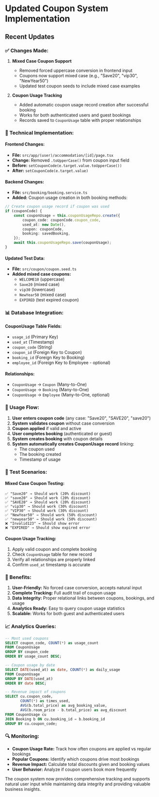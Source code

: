 # Updated Coupon System Implementation

## Recent Updates

### ✅ Changes Made:

1. **Mixed Case Coupon Support**

    - Removed forced uppercase conversion in frontend input
    - Coupons now support mixed case (e.g., "Save20", "vip30", "NewYear50")
    - Updated test coupon seeds to include mixed case examples

2. **Coupon Usage Tracking**
    - Added automatic coupon usage record creation after successful booking
    - Works for both authenticated users and guest bookings
    - Records saved to `CouponUsage` table with proper relationships

### 🔧 Technical Implementation:

#### Frontend Changes:

-   **File:** `src/app/(user)/accommodation/[id]/page.tsx`
-   **Change:** Removed `.toUpperCase()` from coupon input field
-   **Before:** `setCouponCode(e.target.value.toUpperCase())`
-   **After:** `setCouponCode(e.target.value)`

#### Backend Changes:

-   **File:** `src/booking/booking.service.ts`
-   **Added:** Coupon usage creation in both booking methods:

```typescript
// Create coupon usage record if coupon was used
if (couponCode) {
    const couponUsage = this.couponUsageRepo.create({
        coupon_code: couponCode.coupon_code,
        used_at: new Date(),
        coupon: couponCode,
        booking: savedBooking,
    });
    await this.couponUsageRepo.save(couponUsage);
}
```

#### Updated Test Data:

-   **File:** `src/coupon/coupon.seed.ts`
-   **Added mixed case coupons:**
    -   `WELCOME10` (uppercase)
    -   `Save20` (mixed case)
    -   `vip30` (lowercase)
    -   `NewYear50` (mixed case)
    -   `EXPIRED` (test expired coupon)

### 📊 Database Integration:

#### CouponUsage Table Fields:

-   `usage_id` (Primary Key)
-   `used_at` (Timestamp)
-   `coupon_code` (String)
-   `coupon_id` (Foreign Key to Coupon)
-   `booking_id` (Foreign Key to Booking)
-   `employee_id` (Foreign Key to Employee - optional)

#### Relationships:

-   `CouponUsage` → `Coupon` (Many-to-One)
-   `CouponUsage` → `Booking` (Many-to-One)
-   `CouponUsage` → `Employee` (Many-to-One, optional)

### 🎯 Usage Flow:

1. **User enters coupon code** (any case: "Save20", "SAVE20", "save20")
2. **System validates coupon** without case conversion
3. **Coupon applied** if valid and active
4. **User completes booking** (authenticated or guest)
5. **System creates booking** with coupon details
6. **System automatically creates CouponUsage record** linking:
    - The coupon used
    - The booking created
    - Timestamp of usage

### 🧪 Test Scenarios:

#### Mixed Case Coupon Testing:

```
✅ "Save20" → Should work (20% discount)
✅ "save20" → Should work (20% discount)
✅ "SAVE20" → Should work (20% discount)
✅ "vip30" → Should work (30% discount)
✅ "VIP30" → Should work (30% discount)
✅ "NewYear50" → Should work (50% discount)
✅ "newyear50" → Should work (50% discount)
❌ "Invalid123" → Should show error
❌ "EXPIRED" → Should show expired error
```

#### Coupon Usage Tracking:

1. Apply valid coupon and complete booking
2. Check `CouponUsage` table for new record
3. Verify all relationships are properly linked
4. Confirm `used_at` timestamp is accurate

### 🚀 Benefits:

1. **User-Friendly:** No forced case conversion, accepts natural input
2. **Complete Tracking:** Full audit trail of coupon usage
3. **Data Integrity:** Proper relational links between coupons, bookings, and usage
4. **Analytics Ready:** Easy to query coupon usage statistics
5. **Scalable:** Works for both guest and authenticated users

### 📈 Analytics Queries:

```sql
-- Most used coupons
SELECT coupon_code, COUNT(*) as usage_count
FROM CouponUsage
GROUP BY coupon_code
ORDER BY usage_count DESC;

-- Coupon usage by date
SELECT DATE(used_at) as date, COUNT(*) as daily_usage
FROM CouponUsage
GROUP BY DATE(used_at)
ORDER BY date DESC;

-- Revenue impact of coupons
SELECT cu.coupon_code,
       COUNT(*) as times_used,
       AVG(b.total_price) as avg_booking_value,
       AVG(b.room_price - b.total_price) as avg_discount
FROM CouponUsage cu
JOIN Booking b ON cu.booking_id = b.booking_id
GROUP BY cu.coupon_code;
```

### 🔍 Monitoring:

-   **Coupon Usage Rate:** Track how often coupons are applied vs regular bookings
-   **Popular Coupons:** Identify which coupons drive most bookings
-   **Revenue Impact:** Calculate total discounts given and booking values
-   **User Behavior:** Analyze if coupon users book more frequently

The coupon system now provides comprehensive tracking and supports natural user input while maintaining data integrity and providing valuable business insights.
